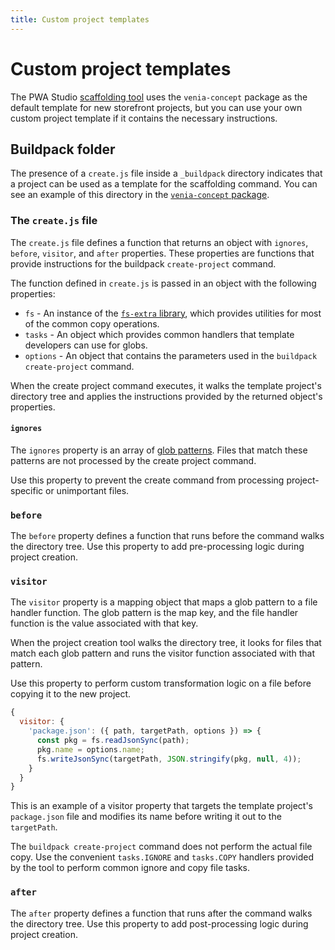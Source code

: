 ```yaml
---
title: Custom project templates
---
```


# Custom project templates

The PWA Studio [scaffolding tool][] uses the `venia-concept` package as the default template for new storefront projects, but
you can use your own custom project template if it contains the necessary instructions.

[scaffolding tool]: /guides/packages/buildpack/scaffolding/

## Buildpack folder

The presence of a `create.js` file inside a `_buildpack` directory indicates that a project can be used as a template for the scaffolding command.
You can see an example of this directory in the [`venia-concept` package][].

[`venia-concept` package]: https://github.com/magento/pwa-studio/tree/develop/packages/venia-concept/_buildpack

### The `create.js` file

The `create.js` file defines a function that returns an object with `ignores`, `before`, `visitor`, and `after` properties.
These properties are functions that provide instructions for the buildpack `create-project` command.

The function defined in `create.js` is passed in an object with the following properties:

- `fs` - An instance of the [`fs-extra` library][], which provides utilities for most of the common copy operations.
- `tasks` - An object which provides common handlers that template developers can use for globs.
- `options` - An object that contains the parameters used in the `buildpack create-project` command.

[`fs-extra` library]: https://www.npmjs.com/package/fs-extra

When the create project command executes, it walks the template project's directory tree and applies the instructions provided by the returned object's properties.

#### `ignores`

The `ignores` property is an array of [glob patterns][].
Files that match these patterns are not processed by the create project command.

[glob patterns]: https://en.wikipedia.org/wiki/Glob_(programming)

Use this property to prevent the create command from processing project-specific or unimportant files.

### `before`

The `before` property defines a function that runs before the command walks the directory tree.
Use this property to add pre-processing logic during project creation.

### `visitor`

The `visitor` property is a mapping object that maps a glob pattern to a file handler function.
The glob pattern is the map key, and the file handler function is the value associated with that key.

When the project creation tool walks the directory tree, it looks for files that match each glob pattern and runs the visitor function associated with that pattern.

Use this property to perform custom transformation logic on a file before copying it to the new project.

```js
{
  visitor: {
    'package.json': ({ path, targetPath, options }) => {
      const pkg = fs.readJsonSync(path);
      pkg.name = options.name;
      fs.writeJsonSync(targetPath, JSON.stringify(pkg, null, 4));
    }
  }
}
```

This is an example of a visitor property that targets the template project's `package.json` file and modifies its name before writing it out to the `targetPath`.

<InlineAlert variant="info" slots="text"/>

The `buildpack create-project` command does not perform the actual file copy.
Use the convenient `tasks.IGNORE` and `tasks.COPY` handlers provided by the tool to perform common ignore and copy file tasks.

### `after`

The `after` property defines a function that runs after the command walks the directory tree.
Use this property to add post-processing logic during project creation.
